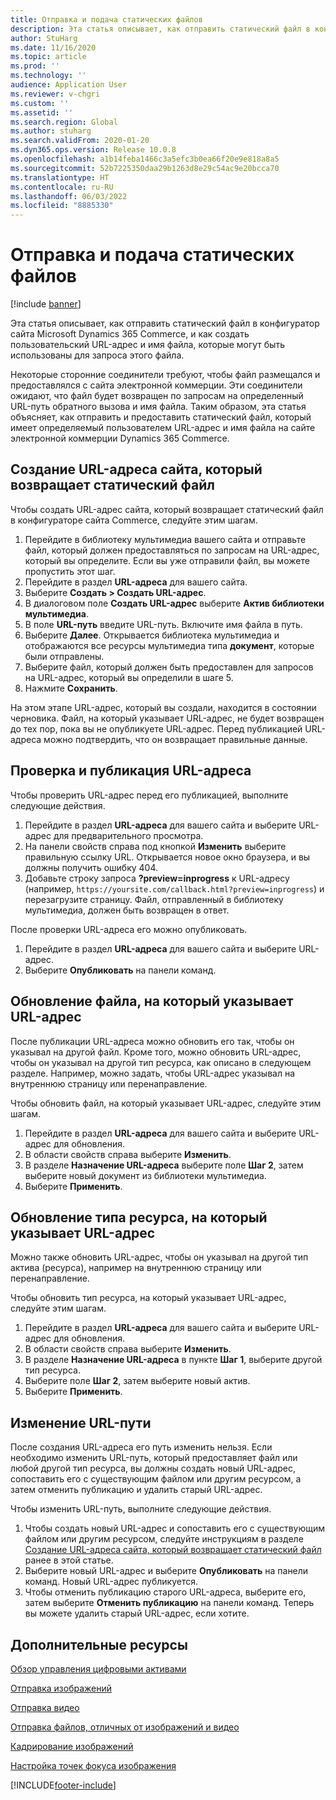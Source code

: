 ```yaml
---
title: Отправка и подача статических файлов
description: Эта статья описывает, как отправить статический файл в конфигуратор сайта Microsoft Dynamics 365 Commerce, и как создать пользовательский URL-адрес и имя файла, которые могут быть использованы для запроса этого файла.
author: StuHarg
ms.date: 11/16/2020
ms.topic: article
ms.prod: ''
ms.technology: ''
audience: Application User
ms.reviewer: v-chgri
ms.custom: ''
ms.assetid: ''
ms.search.region: Global
ms.author: stuharg
ms.search.validFrom: 2020-01-20
ms.dyn365.ops.version: Release 10.0.8
ms.openlocfilehash: a1b14feba1466c3a5efc3b0ea66f20e9e818a8a5
ms.sourcegitcommit: 52b7225350daa29b1263d8e29c54ac9e20bcca70
ms.translationtype: HT
ms.contentlocale: ru-RU
ms.lasthandoff: 06/03/2022
ms.locfileid: "8885330"
---
```

# <a name="upload-and-serve-static-files"></a>Отправка и подача статических файлов

[!include [banner](includes/banner.md)]

Эта статья описывает, как отправить статический файл в конфигуратор сайта Microsoft Dynamics 365 Commerce, и как создать пользовательский URL-адрес и имя файла, которые могут быть использованы для запроса этого файла.

Некоторые сторонние соединители требуют, чтобы файл размещался и предоставлялся с сайта электронной коммерции. Эти соединители ожидают, что файл будет возвращен по запросам на определенный URL-путь обратного вызова и имя файла. Таким образом, эта статья объясняет, как отправить и предоставить статический файл, который имеет определяемый пользователем URL-адрес и имя файла на сайте электронной коммерции Dynamics 365 Commerce.

## <a name="create-a-site-url-that-returns-a-static-file"></a>Создание URL-адреса сайта, который возвращает статический файл

Чтобы создать URL-адрес сайта, который возвращает статический файл в конфигураторе сайта Commerce, следуйте этим шагам.

1. Перейдите в библиотеку мультимедиа вашего сайта и отправьте файл, который должен предоставляться по запросам на URL-адрес, который вы определите. Если вы уже отправили файл, вы можете пропустить этот шаг.
1. Перейдите в раздел **URL-адреса** для вашего сайта.
1. Выберите **Создать \> Создать URL-адрес**.
1. В диалоговом поле **Создать URL-адрес** выберите **Актив библиотеки мультимедиа**.
1. В поле **URL-путь** введите URL-путь. Включите имя файла в путь.
1. Выберите **Далее**. Открывается библиотека мультимедиа и отображаются все ресурсы мультимедиа типа **документ**, которые были отправлены.
1. Выберите файл, который должен быть предоставлен для запросов на URL-адрес, который вы определили в шаге 5.
1. Нажмите **Сохранить**.

На этом этапе URL-адрес, который вы создали, находится в состоянии черновика. Файл, на который указывает URL-адрес, не будет возвращен до тех пор, пока вы не опубликуете URL-адрес. Перед публикацией URL-адреса можно подтвердить, что он возвращает правильные данные.

## <a name="validate-and-publish-a-url"></a>Проверка и публикация URL-адреса

Чтобы проверить URL-адрес перед его публикацией, выполните следующие действия.

1. Перейдите в раздел **URL-адреса** для вашего сайта и выберите URL-адрес для предварительного просмотра.
2. На панели свойств справа под кнопкой **Изменить** выберите правильную ссылку URL. Открывается новое окно браузера, и вы должны получить ошибку 404.
3. Добавьте строку запроса **?preview=inprogress** к URL-адресу (например, `https://yoursite.com/callback.html?preview=inprogress`) и перезагрузите страницу. Файл, отправленный в библиотеку мультимедиа, должен быть возвращен в ответ.

После проверки URL-адреса его можно опубликовать.

1. Перейдите в раздел **URL-адреса** для вашего сайта и выберите URL-адрес.
2. Выберите **Опубликовать** на панели команд.

## <a name="update-the-file-that-a-url-points-to"></a>Обновление файла, на который указывает URL-адрес

После публикации URL-адреса можно обновить его так, чтобы он указывал на другой файл. Кроме того, можно обновить URL-адрес, чтобы он указывал на другой тип ресурса, как описано в следующем разделе. Например, можно задать, чтобы URL-адрес указывал на внутреннюю страницу или перенаправление.

Чтобы обновить файл, на который указывает URL-адрес, следуйте этим шагам.

1. Перейдите в раздел **URL-адреса** для вашего сайта и выберите URL-адрес для обновления.
1. В области свойств справа выберите **Изменить**.
1. В разделе **Назначение URL-адреса** выберите поле **Шаг 2**, затем выберите новый документ из библиотеки мультимедиа.
1. Выберите **Применить**.

## <a name="update-the-asset-type-that-a-url-points-to"></a>Обновление типа ресурса, на который указывает URL-адрес

Можно также обновить URL-адрес, чтобы он указывал на другой тип актива (ресурса), например на внутреннюю страницу или перенаправление.

Чтобы обновить тип ресурса, на который указывает URL-адрес, следуйте этим шагам.

1. Перейдите в раздел **URL-адреса** для вашего сайта и выберите URL-адрес для обновления.
1. В области свойств справа выберите **Изменить**.
1. В разделе **Назначение URL-адреса** в пункте **Шаг 1**, выберите другой тип ресурса.
1. Выберите поле **Шаг 2**, затем выберите новый актив.
1. Выберите **Применить**.

## <a name="change-the-url-path"></a>Изменение URL-пути

После создания URL-адреса его путь изменить нельзя. Если необходимо изменить URL-путь, который предоставляет файл или любой другой тип ресурса, вы должны создать новый URL-адрес, сопоставить его с существующим файлом или другим ресурсом, а затем отменить публикацию и удалить старый URL-адрес.

Чтобы изменить URL-путь, выполните следующие действия.

1. Чтобы создать новый URL-адрес и сопоставить его с существующим файлом или другим ресурсом, следуйте инструкциям в разделе [Создание URL-адреса сайта, который возвращает статический файл](#create-a-site-url-that-returns-a-static-file) ранее в этой статье.
1. Выберите новый URL-адрес и выберите **Опубликовать** на панели команд. Новый URL-адрес публикуется.
1. Чтобы отменить публикацию старого URL-адреса, выберите его, затем выберите **Отменить публикацию** на панели команд. Теперь вы можете удалить старый URL-адрес, если хотите.

## <a name="additional-resources"></a>Дополнительные ресурсы

[Обзор управления цифровыми активами](dam-overview.md)

[Отправка изображений](dam-upload-images.md)

[Отправка видео](dam-upload-video.md)

[Отправка файлов, отличных от изображений и видео](dam-upload-files.md)

[Кадрирование изображений](dam-crop-images.md)

[Настройка точек фокуса изображения](dam-custom-focal-point.md)


[!INCLUDE[footer-include](../includes/footer-banner.md)]